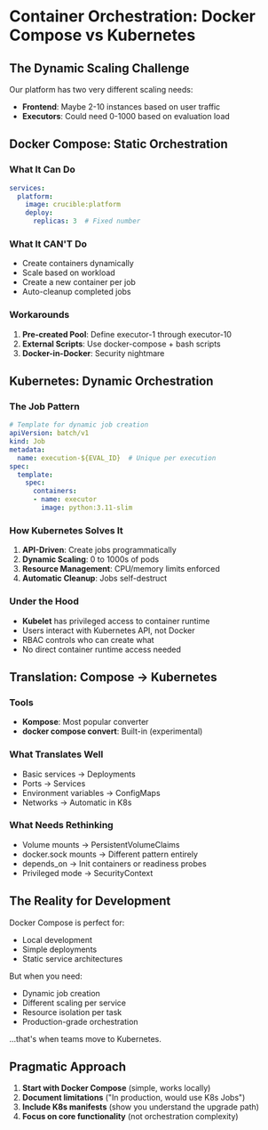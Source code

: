 # Container Orchestration: Docker Compose vs Kubernetes

## The Dynamic Scaling Challenge

Our platform has two very different scaling needs:
- **Frontend**: Maybe 2-10 instances based on user traffic
- **Executors**: Could need 0-1000 based on evaluation load

## Docker Compose: Static Orchestration

### What It Can Do
```yaml
services:
  platform:
    image: crucible:platform
    deploy:
      replicas: 3  # Fixed number
```

### What It CAN'T Do
- Create containers dynamically
- Scale based on workload
- Create a new container per job
- Auto-cleanup completed jobs

### Workarounds
1. **Pre-created Pool**: Define executor-1 through executor-10
2. **External Scripts**: Use docker-compose + bash scripts
3. **Docker-in-Docker**: Security nightmare

## Kubernetes: Dynamic Orchestration

### The Job Pattern
```yaml
# Template for dynamic job creation
apiVersion: batch/v1
kind: Job
metadata:
  name: execution-${EVAL_ID}  # Unique per execution
spec:
  template:
    spec:
      containers:
      - name: executor
        image: python:3.11-slim
```

### How Kubernetes Solves It
1. **API-Driven**: Create jobs programmatically
2. **Dynamic Scaling**: 0 to 1000s of pods
3. **Resource Management**: CPU/memory limits enforced
4. **Automatic Cleanup**: Jobs self-destruct

### Under the Hood
- **Kubelet** has privileged access to container runtime
- Users interact with Kubernetes API, not Docker
- RBAC controls who can create what
- No direct container runtime access needed

## Translation: Compose → Kubernetes

### Tools
- **Kompose**: Most popular converter
- **docker compose convert**: Built-in (experimental)

### What Translates Well
- Basic services → Deployments
- Ports → Services
- Environment variables → ConfigMaps
- Networks → Automatic in K8s

### What Needs Rethinking
- Volume mounts → PersistentVolumeClaims
- docker.sock mounts → Different pattern entirely
- depends_on → Init containers or readiness probes
- Privileged mode → SecurityContext

## The Reality for Development

Docker Compose is perfect for:
- Local development
- Simple deployments
- Static service architectures

But when you need:
- Dynamic job creation
- Different scaling per service
- Resource isolation per task
- Production-grade orchestration

...that's when teams move to Kubernetes.

## Pragmatic Approach

1. **Start with Docker Compose** (simple, works locally)
2. **Document limitations** ("In production, would use K8s Jobs")
3. **Include K8s manifests** (show you understand the upgrade path)
4. **Focus on core functionality** (not orchestration complexity)